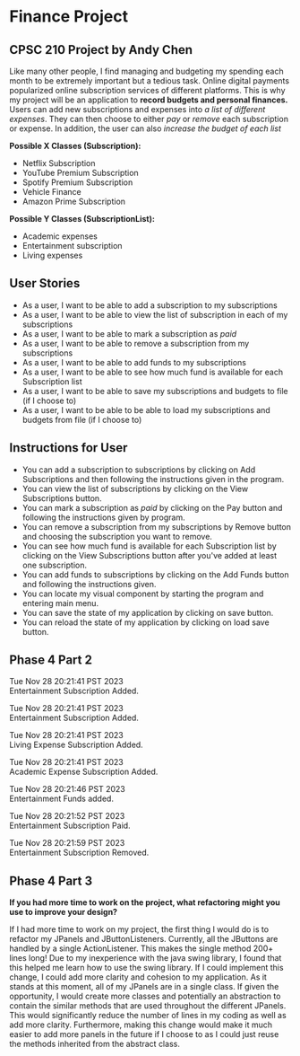 # Finance Project

## CPSC 210 Project by Andy Chen

Like many other people, I find managing and budgeting my spending each month to be extremely important but a tedious
task. Online digital payments popularized online subscription services of different platforms. This is why my project
will be an application to **record budgets and personal
finances.** Users can add new subscriptions and expenses into *a list of different expenses*. They can then choose to
either *pay* or *remove* each subscription or expense. In addition, the user can also *increase the budget of each list*

**Possible X Classes (Subscription):**

- Netflix Subscription
- YouTube Premium Subscription
- Spotify Premium Subscription
- Vehicle Finance
- Amazon Prime Subscription

**Possible Y Classes (SubscriptionList):**

- Academic expenses
- Entertainment subscription
- Living expenses

## User Stories

- As a user, I want to be able to add a subscription to my subscriptions
- As a user, I want to be able to view the list of subscription in each of my subscriptions
- As a user, I want to be able to mark a subscription as *paid*
- As a user, I want to be able to remove a subscription from my subscriptions
- As a user, I want to be able to add funds to my subscriptions
- As a user, I want to be able to see how much fund is available for each Subscription list
- As a user, I want to be able to save my subscriptions and budgets to file (if I choose to)
- As a user, I want to be able to be able to load my subscriptions and budgets from file (if I choose to)

## Instructions for User

- You can add a subscription to subscriptions by clicking on Add Subscriptions and then following the instructions given
in the program.
- You can view the list of subscriptions by clicking on the View Subscriptions button.
- You can mark a subscription as *paid* by clicking on the Pay button and following the instructions given by program.
- You can remove a subscription from my subscriptions by Remove button and choosing the subscription you want to remove.
- You can see how much fund is available for each Subscription list by clicking on the View Subscriptions button after 
you've added at least one subscription.
- You can add funds to subscriptions by clicking on the Add Funds button and following the instructions given.
- You can locate my visual component by starting the program and entering main menu.
- You can save the state of my application by clicking on save button.
- You can reload the state of my application by clicking on load save button.

## Phase 4 Part 2

Tue Nov 28 20:21:41 PST 2023\
Entertainment Subscription Added.

Tue Nov 28 20:21:41 PST 2023\
Entertainment Subscription Added.

Tue Nov 28 20:21:41 PST 2023\
Living Expense Subscription Added.

Tue Nov 28 20:21:41 PST 2023\
Academic Expense Subscription Added.

Tue Nov 28 20:21:46 PST 2023\
Entertainment Funds added.

Tue Nov 28 20:21:52 PST 2023\
Entertainment Subscription Paid.

Tue Nov 28 20:21:59 PST 2023\
Entertainment Subscription Removed.

## Phase 4 Part 3

**If you had more time to work on the project, what refactoring might you use to improve your design?**

If I had more time to work on my project, the first thing I would do is to refactor my JPanels and JButtonListeners. 
Currently, all the JButtons are handled by a single ActionListener. This makes the single method 200+ lines long! Due to
my inexperience with the java swing library, I found that this helped me learn how to use the swing library. If I could
implement this change, I could add more clarity and cohesion to my application. 
As it stands at this moment, all of my JPanels are in a single class. If given the opportunity, I would create more 
classes and potentially an abstraction to contain the similar methods that are used throughout the different JPanels. 
This would significantly reduce the number of lines in my coding as well as add more clarity. Furthermore, making this 
change would make it much easier to add more panels in the future if I choose to as I could just reuse the methods
inherited from the abstract class.
